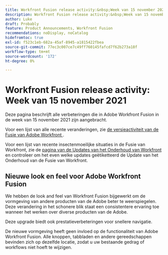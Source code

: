 ```yaml
---
title: Workfront Fusion release activity:&nbsp;Week van 15 november 2021
description: Workfront Fusion release activity:&nbsp;Week van 15 november 2021
author: Luke
draft: Probably
feature: Product Announcements, Workfront Fusion
recommendations: noDisplay, noCatalog
hidefromtoc: true
exl-id: f523c1eb-682a-45af-8945-a1815422fbea
source-git-commit: 77ec3c007ce7c49ff760145fafcd7f62b273a18f
workflow-type: tm+mt
source-wordcount: '172'
ht-degree: 0%

---
```


# Workfront Fusion release activity: Week van 15 november 2021

Deze pagina beschrijft alle verbeteringen die in Adobe Workfront Fusion in de week van 15 november 2021 zijn aangebracht.

Voor een lijst van alle recente veranderingen, zie [ de versieactiviteit van de Fusie van Adobe Workfront ](/help/workfront-fusion/fusion-product-releases/fusion-release-activity.md).

Voor een lijst van recente insectenmoeilijke situaties in de Fusie van Workfront, zie de [ pagina van de Updates van het Onderhoud van Workfront ](https://experienceleague.adobe.com/docs/workfront-known-issues/releases/current-updates.html) en controleer om het even welke updates geëtiketteerd de Update van het Onderhoud van de Fusie van Workfront.

## Nieuwe look en feel voor Adobe Workfront Fusion

We hebben de look and feel van Workfront Fusion bijgewerkt om de vormgeving van andere producten van de Adobe beter te weerspiegelen. Deze verandering in het schonere blik staat een consistentere ervaring toe wanneer het werken over diverse producten van de Adobe.

Deze upgrade biedt ook prestatieverbeteringen voor snellere navigatie.

De nieuwe vormgeving heeft geen invloed op de functionaliteit van Adobe Workfront Fusion. Alle knoppen, tabbladen en andere gereedschappen bevinden zich op dezelfde locatie, zodat u uw bestaande gedrag of workflows niet hoeft te wijzigen.
